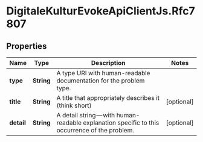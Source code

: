 # DigitaleKulturEvokeApiClientJs.Rfc7807

## Properties

Name | Type | Description | Notes
------------ | ------------- | ------------- | -------------
**type** | **String** | A type URI with human-readable documentation for the problem type. | 
**title** | **String** | A title that appropriately describes it (think short) | [optional] 
**detail** | **String** | A detail string — with human-readable explanation specific to this     occurrence of the problem. | [optional] 


